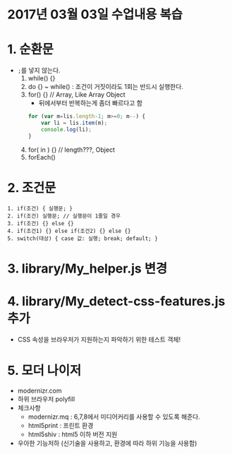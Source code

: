 # 2017년 03월 03일 수업내용 복습
# 1. 순환문
- `;`를 넣지 않는다.
  1. while() {}
  2. do {} ~ while() : 조건이 거짓이라도 1회는 반드시 실행한다.
  3. for() {}     // Array, Like Array Object
      - 뒤에서부터 반복하는게 좀더 빠르다고 함
      ```JavaScript
      for (var m=lis.length-1; m>=0; m--) {
          var li = lis.item(m);
          console.log(li);
      }
      ```
  4. for( in ) {} // length???, Object
  5. forEach()
# 2. 조건문
    1. if(조건) { 실행문; }
    2. if(조건) 실행문; // 실행문이 1줄일 경우
    3. if(조건) {} else {}
    4. if(조건1) {} else if(조건2) {} else {}
    5. switch(대상) { case 값: 실행; break; default; }

# 3. library/My_helper.js 변경

# 4. library/My_detect-css-features.js 추가
- CSS 속성을 브라우저가 지원하는지 파악하기 위한 테스트 객체!

# 5. 모더 나이저
- modernizr.com
- 하위 브라우저 polyfill
- 체크사항
    - modernizr.mq : 6,7,8에서 미디어커리를 사용할 수 있도록 해준다.
    - html5print : 프린트 환경
    - html5shiv : html5 이하 버전 지원
- 우아한 기능저하 (신기술을 사용하고, 환경에 따라 하위 기능을 사용함)
